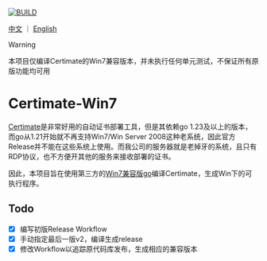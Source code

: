 [![BUILD](https://github.com/SilenWang/certimate_win7/actions/workflows/build.yaml/badge.svg?event=schedule)](https://github.com/SilenWang/certimate_win7/actions/workflows/build.yaml)

[中文](README.md) ｜ [English](README_EN.md)

> [!WARNING]
> 本项目仅编译Certimate的Win7兼容版本，并未执行任何单元测试，不保证所有原版功能均可用

# Certimate-Win7

[Certimate](https://github.com/usual2970/certimate)是非常好用的自动证书部署工具，但是其依赖go 1.23及以上的版本，而go从1.21开始就不再支持Win7/Win Server 2008这种老系统，因此官方Release并不能在这些系统上使用。而我公司的服务器就是老掉牙的系统，且只有RDP协议，也不方便开其他的服务来接收部署的证书。

因此，本项目旨在使用第三方的[Win7兼容版go](https://github.com/XTLS/go-win7)编译Certimate，生成Win下的可执行程序。

## Todo

- [x] 编写初版Release Workflow
- [x] 手动指定最后一版v2，编译生成release
- [x] 修改Workflow以追踪原代码库发布，生成相应的兼容版本